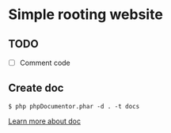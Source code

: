 # Simple rooting website
<!-- Licence iT -->

## TODO
- [ ] Comment code

## Create doc
```
$ php phpDocumentor.phar -d . -t docs
```
[Learn more about doc](https://docs.phpdoc.org/3.0/guide/getting-started/installing.html#installation)

